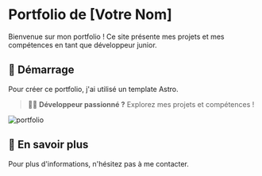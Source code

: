 # Portfolio de [Votre Nom]

Bienvenue sur mon portfolio ! Ce site présente mes projets et mes compétences en tant que développeur junior.

## 🚀 Démarrage

Pour créer ce portfolio, j'ai utilisé un template Astro.


> 🧑‍🚀 **Développeur passionné ?** Explorez mes projets et compétences !

![portfolio](public/assets/capture-portfolio.jpg)


## 👀 En savoir plus

Pour plus d'informations, n'hésitez pas à me contacter.

